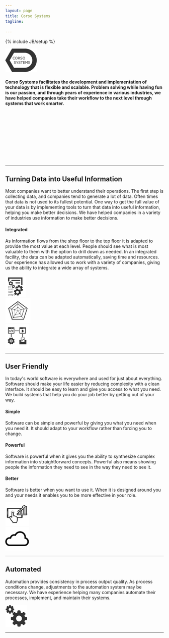 ```yaml
---
layout: page
title: Corso Systems
tagline: 

---
```

{% include JB/setup %}

<img src="img/logo.png" width="100px">

<div class="row">
  <div class="col-md-2"><p> </p></div>
  <div class="col-md-8">
<h4 style="text-align: left;">Corso Systems facilitates the development and implementation of technology that is flexible and scalable. Problem solving while having fun is our passion, and through years of experience in various industries, we have helped companies take their workflow to the next level through systems that work smarter.</h4>
</div>
</div>
<div class="row" style="margin-top: 10px;">
<div class="col-md-4"></div>
    <div class="col-md-1">
      <i class="fa fa-bar-chart hdrIcon" style="font-size:32px;padding-right:10px;"></i>
    </div>
    <div class="col-md-1">
      <i class="fa fa-wrench hdrIcon" style="font-size:32px;padding-right:10px;"></i>
    </div>
    <div class="col-md-1">
      <i class="fa fa-hdd-o hdrIcon" style="font-size:32px;padding-right:10px;"></i>
    </div>
    <div class="col-md-1">
      <i class="fa fa-globe hdrIcon" style="font-size:32px;padding-right:10px;"></i>
    </div>
  </div>

<hr>
<div class="row">
  <div class="col-md-2"><p> </p></div>
  <div class="col-md-8">
  <h2 style="text-align: left;">Turning Data into Useful Information </h2>
  <p style="text-align: left;"> Most companies want to better understand their operations. The first step is collecting data, and companies tend to generate a lot of data. Often times that data is not used to its fullest potential. One way to get the full value of  your data is by implementing tools to turn that data into useful information, helping you make better decisions. We have helped companies in a variety of industries use information to make better decisions.</p>


<h4 style="text-align: left;">Integrated</h4>
<p style="text-align: left;">As information flows from the shop floor to the top floor it is adapted to  provide the most value at each level. People should see what is most valuable to them  with the option to drill down as needed. In an integrated facility, the data can be adapted automatically, saving time and resources. Our experience has allowed us to work with a variety of companies, giving us the ability to integrate a wide array of systems.</p>

<div class="row">
<div class="col-md-2 col-md-offset-3" style="padding-top:5px;">
<img src="img/datareport.svg" width="65px">
</div>

<div class="col-md-2">
<img src="img/radar.svg" width="80px">
</div>

<div class="col-md-2">
<img src="img/integration.svg" width="75px">
</div>


</div>
<hr>



<h2 style="text-align: left;">User Friendly</h2>
  <p style="text-align: left;">In today's world software is everywhere and used for just about everything. Software should make your life easier by reducing complexity with a clean interface. It should be easy to learn and give you access to what you need. We build systems that help you do your job better by getting out of your way.</p>

<h4 style="text-align: left;">Simple</h4>
<p style="text-align: left;">Software can be simple and powerful by giving you what you need when you need it. It should adapt to your workflow rather than forcing you to change.</p>

<h4 style="text-align: left;">Powerful</h4>
<p style="text-align: left;">Software is powerful when it gives you the ability to synthesize complex information into straightforward concepts. Powerful also means showing people the information they need to see in the way they need to see it.</p>

<h4 style="text-align: left;">Better</h4>
<p style="text-align: left;">Software is better when you want to use it. When it is designed around you and your needs it enables you to be more effective in your role.</p>

<div class="row">
<div class="col-md-3 col-md-offset-3">
<img src="img/phonestock.svg" width="75px">
</div>

<div class="col-md-3">
<img src="img/cloud.svg" width="75px">

</div>
</div>

<hr>

<h2 style="text-align: left;">Automated</h2>
<p style="text-align: left;">Automation provides consistency in process output quality. As process conditions change, adjustments to the automation system may be necessary. We have experience helping many companies automate their processes, implement, and maintain their systems.</p>

<img src="img/gear.svg" width="70px">
<hr>


<!--Javascript-->

<script src="http://code.jquery.com/jquery-latest.min.js"></script>
<script src="http://ajax.googleapis.com/ajax/libs/jquery/1.10.2/jquery.min.js"></script>﻿
<script src="js/bootstrap.js"></script>